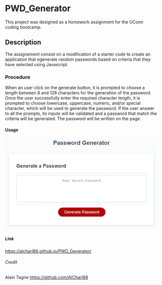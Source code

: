 # PWD_Generator

This project was designed as a homework assignment for the UConn coding bootcamp. 

## Description
The assignement consist on a modification of a starter code to create an application that egenerate random passwords based on criteria that they have selected using Javascript.


### Procedure
 
When an user click on the generate button, it is prompted to choose a length between 8 and 128 characters for the generation of the password.
Once the user successfully enter the required character length, it is prompted to 
choose lowercase, uppercase, numeric, and/or special character, which will be used to generate the password.
If the user answer to all the prompts, its inputs will be validated and a password that match the criteria will be generated.
The password will be written on the page.

#### Usage
![Password-Generator Demo](assets/images/03-javascript-homework-demo.png)


##### Link
https://alcharl88.github.io/PWD_Generator/

###### Credit
Alain Tagne
https://github.com/AlCharl88
